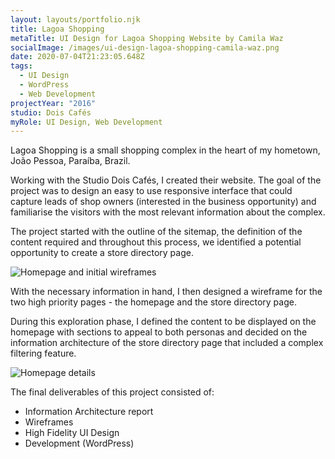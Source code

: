 ```yaml
---
layout: layouts/portfolio.njk
title: Lagoa Shopping
metaTitle: UI Design for Lagoa Shopping Website by Camila Waz
socialImage: /images/ui-design-lagoa-shopping-camila-waz.png
date: 2020-07-04T21:23:05.648Z
tags:
  - UI Design
  - WordPress
  - Web Development
projectYear: "2016"
studio: Dois Cafés
myRole: UI Design, Web Development
---
```

Lagoa Shopping is a small shopping complex in the heart of my hometown, João Pessoa, Paraíba, Brazil.

Working with the Studio Dois Cafés, I created their website. The goal of the project was to design an easy to use responsive interface that could capture leads of shop owners (interested in the business opportunity) and familiarise the visitors with the most relevant information about the complex.

The project started with the outline of the sitemap, the definition of the content required and throughout this process, we identified a potential opportunity to create a store directory page.

![](/images/lagoa-shopping-home.png "Homepage and initial wireframes")


With the necessary information in hand, I then designed a wireframe for the two high priority pages - the homepage and the store directory page. 

During this exploration phase, I defined the content to be displayed on the homepage with sections to appeal to both personas and decided on the information architecture of the store directory page that included a complex filtering feature. 


![](/images/lagoa-shopping-details.png "Homepage details")

The final deliverables of this project consisted of: 
* Information Architecture report
* Wireframes
* High Fidelity UI Design 
* Development (WordPress)


 

